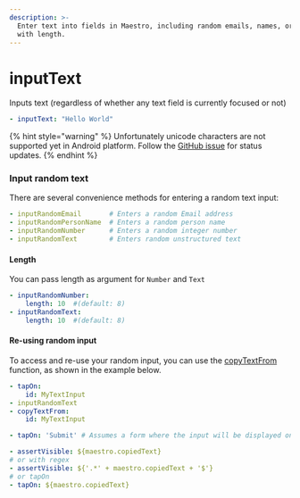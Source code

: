 ```yaml
---
description: >-
  Enter text into fields in Maestro, including random emails, names, or numbers
  with length.
---
```


# inputText

Inputs text (regardless of whether any text field is currently focused or not)

```yaml
- inputText: "Hello World"
```

{% hint style="warning" %}
Unfortunately unicode characters are not supported yet in Android platform. Follow the [GitHub issue](https://github.com/mobile-dev-inc/maestro/issues/146) for status updates.
{% endhint %}

### Input random text

There are several convenience methods for entering a random text input:

```yaml
- inputRandomEmail       # Enters a random Email address
- inputRandomPersonName  # Enters a random person name
- inputRandomNumber      # Enters a random integer number
- inputRandomText        # Enters random unstructured text
```

#### Length

You can pass length as argument for `Number` and `Text`

```yaml
- inputRandomNumber:
    length: 10  #(default: 8)
- inputRandomText:
    length: 10  #(default: 8)
```

#### Re-using random input

To access and re-use your random input, you can use the [copyTextFrom](copytextfrom.md) function, as shown in the example below.

```yaml
- tapOn:
    id: MyTextInput
- inputRandomText
- copyTextFrom:
    id: MyTextInput

- tapOn: 'Submit' # Assumes a form where the input will be displayed on the next screen

- assertVisible: ${maestro.copiedText}
# or with regex
- assertVisible: ${'.*' + maestro.copiedText + '$'}
# or tapOn
- tapOn: ${maestro.copiedText}
```

